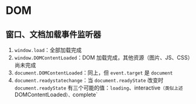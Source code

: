 # DOM

## 窗口、文档加载事件监听器

1. `window.load`：全部加载完成
2. `window.DOMContentLoaded`：DOM 加载完成，其他资源（图片、JS、CSS）尚未完成
3. `document.DOMContentLoaded`：同上，但 `event.target` 是 `document`
4. `document.readystatechange`：当 `document.readyState` 改变时
   `document.readyState` 有三个可能的值：`loading`、interactive`（类似上述 `DOMContentLoaded`）、`complete`